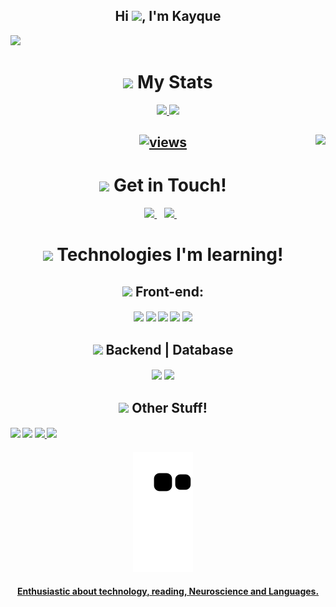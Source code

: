 
<h2 align="center">Hi <img src="https://raw.githubusercontent.com/kaueMarques/kaueMarques/master/hi.gif" height="30px">, I'm Kayque</h2>
<img src="https://raw.githubusercontent.com/gist/DreamkitteXz/d737e49ec85f143dbb53138abef4c751/raw/842f5162a1c73a0d84bad2cc317447fc06c31d77/README.svg" />
<h1 align="center"><img src="https://raw.githubusercontent.com/Tarikul-Islam-Anik/Animated-Fluent-Emojis/master/Emojis/Travel%20and%20places/Glowing%20Star.png" height="30px"> My Stats</h1>
  
<div align="center">
  <a href="https://github.com/DreamkitteXz">
  <img height="180em" src="https://github-readme-stats-sigma-five.vercel.app/api?username=DreamkitteXz&show_icons=true&theme=vision-friendly-dark&include_all_commits=true&count_private=true"/>
  <img height="180em" src="https://github-readme-stats.vercel.app/api/top-langs/?username=DreamkitteXz&layout=compact&theme=vision-friendly-dark&count_private=true"/>
</div>
<h2 align='center'>
  <img align="right" height="590em" src="https://raw.githubusercontent.com/gist/DreamkitteXz/423bea07307a4c7b0b7bf07e0ee8c9c8/raw/5e9770c9e1291db79b9ec85067333c7b490bbded/Gistgithub.svg"/>
  <p align="center"><a href="https://github.com/DreamkitteXz">    
    <img alt="views" title="GitHub profile views" src="https://komarev.com/ghpvc/?username=DreamkitteXz&style=for-the-badge"/></a></p>
  <h1 align="center"><img src="https://raw.githubusercontent.com/Tarikul-Islam-Anik/Animated-Fluent-Emojis/master/Emojis/Objects/Telephone%20Receiver.png" height="30px"> Get in Touch!</h1>

<p align='center'>
 
  <a href="https://www.linkedin.com/in/kayque-amado-2689b8225/">
    <img src="https://img.shields.io/badge/linkedin-%230077B5.svg?&style=for-the-badge&logo=linkedin&logoColor=white" />
  </a>&nbsp;&nbsp;
  <a href="https://www.instagram.com/kayque_sfa/">
    <img src="https://img.shields.io/badge/instagram-%23E4405F.svg?&style=for-the-badge&logo=instagram&logoColor=white" />        
  </a>&nbsp;&nbsp;
  
</p>
<h2 align='center'>
  <h1 align="center"><img src="https://raw.githubusercontent.com/Tarikul-Islam-Anik/Animated-Fluent-Emojis/master/Emojis/Travel%20and%20places/Rocket.png" height="30px"> Technologies I'm learning!</h1>
  
</h2>
<h4 align='center'>
 <h2 align="center"><img src="https://raw.githubusercontent.com/Tarikul-Islam-Anik/Animated-Fluent-Emojis/master/Emojis/Objects/Laptop.png" height="30px"> Front-end:</h2>
</h4>
<h4 align='center'>
<div>
   <a href="#" target="_blank"><img src="https://img.shields.io/badge/Dart-0175C2?style=for-the-badge&logo=dart&logoColor=white" target="_blank"></a>
  <a href="#" target="_blank"><img src="https://img.shields.io/badge/Flutter-02569B?style=for-the-badge&logo=flutter&logoColor=white" target="_blank"></a>
 	<a href="#" target="_blank"><img src="https://img.shields.io/badge/JavaScript-323330?style=for-the-badge&logo=javascript&logoColor=F7DF1E"></a>
 <a href="#" target="_blank"><img src="https://img.shields.io/badge/HTML5-E34F26?style=for-the-badge&logo=html5&logoColor=white" target="_blank"></a> 
  <a href = "#"><img src="https://img.shields.io/badge/CSS3-1572B6?style=for-the-badge&logo=css3&logoColor=white" target="_blank"></a>
</div>
</h4>
<h4 align='center'>
 <h2 align="center"><img src="https://raw.githubusercontent.com/Tarikul-Islam-Anik/Animated-Fluent-Emojis/master/Emojis/Objects/Gear.png" height="30px"> Backend | Database</h2>
</h4>
<h4 align='center'>
  <div>
 <a href = "#"><img src="https://img.shields.io/badge/Python-3776AB?style=for-the-badge&logo=python&logoColor=white" target="_blank"></a>
 <a href = "#"><img src="https://img.shields.io/badge/firebase-ffca28?style=for-the-badge&logo=firebase&logoColor=black" target="_blank"></a>
</div>
</h4>
<h4 align='center'>
 <h2 align="center"><img src="https://raw.githubusercontent.com/Tarikul-Islam-Anik/Animated-Fluent-Emojis/master/Emojis/Activities/Bullseye.png" height="30px"> Other Stuff!</h2>
</h4>
<h4 align='left'>
  <div>
  <a href = "#"><img src="https://img.shields.io/badge/Arduino-00979D?style=for-the-badge&logo=Arduino&logoColor=white" target="_blank"></a>
  <a href = "#"><img src="https://img.shields.io/badge/Unity-100000?style=for-the-badge&logo=unity&logoColor=white" target="_blank"></a>
 <a href="#" target="_blank"><img src="https://img.shields.io/badge/blender-%23F5792A.svg?style=for-the-badge&logo=blender&logoColor=white"</a> 
   <a href="#" target="_blank"><img src="https://img.shields.io/badge/figma-%23F24E1E.svg?style=for-the-badge&logo=figma&logoColor=white"</a>  
   
  </h4>
  </div>
<h4 align='center'>
 
  ![Snake animation](https://github.com/DreamkitteXz/DreamkitteXz/blob/output/github-contribution-grid-snake.svg)

<h4 align='center'>
Enthusiastic about technology, reading, Neuroscience and Languages.
</h4>
